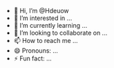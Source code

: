 - 👋 Hi, I’m @Hdeuow
- 👀 I’m interested in ...
- 🌱 I’m currently learning ...
- 💞️ I’m looking to collaborate on ...
- 📫 How to reach me ...
- 😄 Pronouns: ...
- ⚡ Fun fact: ...

<!---
Hdeuow/Hdeuow is a ✨ special ✨ repository because its `README.md` (this file) appears on your GitHub profile.
You can click the Preview link to take a look at your changes.
--->
